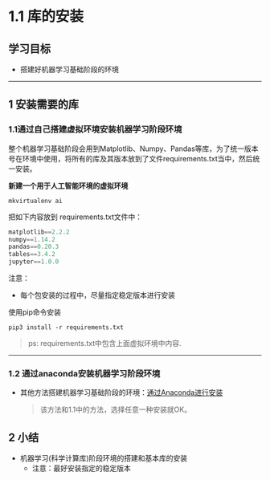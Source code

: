 # 1.1 库的安装

## 学习目标

- 搭建好机器学习基础阶段的环境

---

## 1 安装需要的库

### 1.1通过自己搭建虚拟环境安装机器学习阶段环境

整个机器学习基础阶段会用到Matplotlib、Numpy、Pandas等库，为了统一版本号在环境中使用，将所有的库及其版本放到了文件requirements.txt当中，然后统一安装。

**新建一个用于人工智能环境的虚拟环境**

```
mkvirtualenv ai
```

把如下内容放到 requirements.txt文件中：

```python
matplotlib==2.2.2
numpy==1.14.2
pandas==0.20.3
tables==3.4.2
jupyter==1.0.0
```
注意：

- 每个包安装的过程中，尽量指定稳定版本进行安装

使用pip命令安装

```
pip3 install -r requirements.txt
```

> ps: requirements.txt中包含上面虚拟环境中内容.



----

### 1.2 通过anaconda安装机器学习阶段环境

- 其他方法搭建机器学习基础阶段的环境：[通过Anaconda进行安装](./section3.md)

    > 该方法和1.1中的方法，选择任意一种安装就OK。

## 2 小结

- 机器学习(科学计算库)阶段环境的搭建和基本库的安装
    - 注意：最好安装指定的稳定版本

